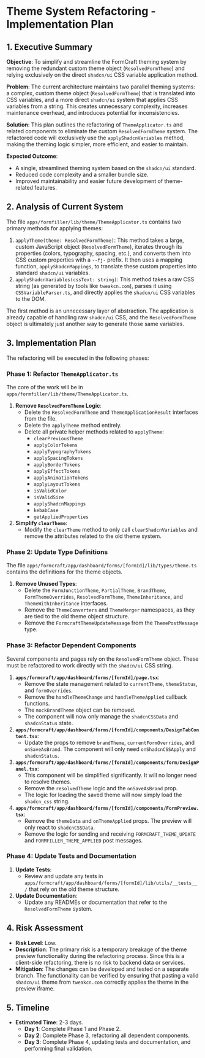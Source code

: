 # Theme System Refactoring - Implementation Plan

## 1. Executive Summary

**Objective**: To simplify and streamline the FormCraft theming system by removing the redundant custom theme object (`ResolvedFormTheme`) and relying exclusively on the direct `shadcn/ui` CSS variable application method.

**Problem**: The current architecture maintains two parallel theming systems: a complex, custom theme object (`ResolvedFormTheme`) that is translated into CSS variables, and a more direct `shadcn/ui` system that applies CSS variables from a string. This creates unnecessary complexity, increases maintenance overhead, and introduces potential for inconsistencies.

**Solution**: This plan outlines the refactoring of `ThemeApplicator.ts` and related components to eliminate the custom `ResolvedFormTheme` system. The refactored code will exclusively use the `applyShadcnVariables` method, making the theming logic simpler, more efficient, and easier to maintain.

**Expected Outcome**:

- A single, streamlined theming system based on the `shadcn/ui` standard.
- Reduced code complexity and a smaller bundle size.
- Improved maintainability and easier future development of theme-related features.

## 2. Analysis of Current System

The file `apps/formfiller/lib/theme/ThemeApplicator.ts` contains two primary methods for applying themes:

1.  `applyTheme(theme: ResolvedFormTheme)`: This method takes a large, custom JavaScript object (`ResolvedFormTheme`), iterates through its properties (colors, typography, spacing, etc.), and converts them into CSS custom properties with a `--fj-` prefix. It then uses a mapping function, `applyShadcnMappings`, to translate these custom properties into standard `shadcn/ui` variables.
2.  `applyShadcnVariables(cssText: string)`: This method takes a raw CSS string (as generated by tools like `tweakcn.com`), parses it using `CSSVariableParser.ts`, and directly applies the `shadcn/ui` CSS variables to the DOM.

The first method is an unnecessary layer of abstraction. The application is already capable of handling raw `shadcn/ui` CSS, and the `ResolvedFormTheme` object is ultimately just another way to generate those same variables.

## 3. Implementation Plan

The refactoring will be executed in the following phases:

### Phase 1: Refactor `ThemeApplicator.ts`

The core of the work will be in `apps/formfiller/lib/theme/ThemeApplicator.ts`.

1.  **Remove `ResolvedFormTheme` Logic**:
    - Delete the `ResolvedFormTheme` and `ThemeApplicationResult` interfaces from the file.
    - Delete the `applyTheme` method entirely.
    - Delete all private helper methods related to `applyTheme`:
      - `clearPreviousTheme`
      - `applyColorTokens`
      - `applyTypographyTokens`
      - `applySpacingTokens`
      - `applyBorderTokens`
      - `applyEffectTokens`
      - `applyAnimationTokens`
      - `applyLayoutTokens`
      - `isValidColor`
      - `isValidSize`
      - `applyShadcnMappings`
      - `kebabCase`
      - `getAppliedProperties`
2.  **Simplify `clearTheme`**:
    - Modify the `clearTheme` method to only call `clearShadcnVariables` and remove the attributes related to the old theme system.

### Phase 2: Update Type Definitions

The file `apps/formcraft/app/dashboard/forms/[formId]/lib/types/theme.ts` contains the definitions for the theme objects.

1.  **Remove Unused Types**:
    - Delete the `FormJunctionTheme`, `PartialTheme`, `BrandTheme`, `FormThemeOverrides`, `ResolvedFormTheme`, `ThemeInheritance`, and `ThemeWithInheritance` interfaces.
    - Remove the `ThemeConverters` and `ThemeMerger` namespaces, as they are tied to the old theme object structure.
    - Remove the `FormcraftThemeUpdateMessage` from the `ThemePostMessage` type.

### Phase 3: Refactor Dependent Components

Several components and pages rely on the `ResolvedFormTheme` object. These must be refactored to work directly with the `shadcn/ui` CSS string.

1.  **`apps/formcraft/app/dashboard/forms/[formId]/page.tsx`**:
    - Remove the state management related to `currentTheme`, `themeStatus`, and `formOverrides`.
    - Remove the `handleThemeChange` and `handleThemeApplied` callback functions.
    - The `mockBrandTheme` object can be removed.
    - The component will now only manage the `shadcnCSSData` and `shadcnStatus` state.
2.  **`apps/formcraft/app/dashboard/forms/[formId]/components/DesignTabContent.tsx`**:
    - Update the props to remove `brandTheme`, `currentFormOverrides`, and `onSaveAsBrand`. The component will only need `onShadcnCSSApply` and `shadcnStatus`.
3.  **`apps/formcraft/app/dashboard/forms/[formId]/components/form/DesignPanel.tsx`**:
    - This component will be simplified significantly. It will no longer need to resolve themes.
    - Remove the `resolvedTheme` logic and the `onSaveAsBrand` prop.
    - The logic for loading the saved theme will now simply load the `shadcn_css` string.
4.  **`apps/formcraft/app/dashboard/forms/[formId]/components/FormPreview.tsx`**:
    - Remove the `themeData` and `onThemeApplied` props. The preview will only react to `shadcnCSSData`.
    - Remove the logic for sending and receiving `FORMCRAFT_THEME_UPDATE` and `FORMFILLER_THEME_APPLIED` post messages.

### Phase 4: Update Tests and Documentation

1.  **Update Tests**:
    - Review and update any tests in `apps/formcraft/app/dashboard/forms/[formId]/lib/utils/__tests__/` that rely on the old theme structure.
2.  **Update Documentation**:
    - Update any READMEs or documentation that refer to the `ResolvedFormTheme` system.

## 4. Risk Assessment

- **Risk Level**: Low.
- **Description**: The primary risk is a temporary breakage of the theme preview functionality during the refactoring process. Since this is a client-side refactoring, there is no risk to backend data or services.
- **Mitigation**: The changes can be developed and tested on a separate branch. The functionality can be verified by ensuring that pasting a valid `shadcn/ui` theme from `tweakcn.com` correctly applies the theme in the preview iframe.

## 5. Timeline

- **Estimated Time**: 2-3 days.
  - **Day 1**: Complete Phase 1 and Phase 2.
  - **Day 2**: Complete Phase 3, refactoring all dependent components.
  - **Day 3**: Complete Phase 4, updating tests and documentation, and performing final validation.
